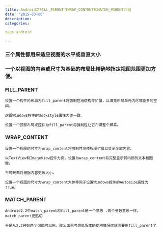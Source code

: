 ```yaml
---
title: Android之FILL_PARENT与WRAP_CONTENT和MATCH_PARENT介绍
date: '2015-03-06'
description:
categories:

tags:android

---
```


### 三个属性都用来适应视图的水平或垂直大小

>

### 一个以视图的内容或尺寸为基础的布局比精确地指定视图范围更加方便。

>

### FILL_PARENT

>

	设置一个构件的布局为fill_parent将强制性地使构件扩展，以填充布局单元内尽可能多的空间。

	这跟Windows控件的dockstyle属性大体一致。

	设置一个顶部布局或控件为fill_parent将强制性让它布满整个屏幕。

>

### WRAP_CONTENT

>

	设置一个视图的尺寸为wrap_content将强制性地使视图扩展以显示全部内容。

	以TextView和ImageView控件为例，设置为wrap_content将完整显示其内部的文本和图像。

	布局元素将根据内容更改大小。

	设置一个视图的尺寸为wrap_content大体等同于设置Windows控件的Autosize属性为True。

>

### MATCH_PARENT

	Android2.2中match_parent和fill_parent是一个意思 .两个参数意思一样，match_parent更贴切

	于是从2.2开始两个词都可以用。那么如果考虑低版本的使用情况你就需要用fill_parent了

